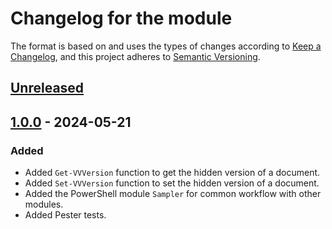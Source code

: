 # Changelog for the module

The format is based on and uses the types of changes according to [Keep a Changelog](https://keepachangelog.com/en/1.0.0/), and this project adheres to [Semantic Versioning](https://semver.org/spec/v2.0.0.html).

## [Unreleased]

## [1.0.0] - 2024-05-21

### Added

-   Added `Get-VVVersion` function to get the hidden version of a document.
-   Added `Set-VVVersion` function to set the hidden version of a document.
-   Added the PowerShell module `Sampler` for common workflow with other modules.
-   Added Pester tests.

[Unreleased]: https://github.com/PalmEmanuel/VeilVer/compare/v1.0.0...HEAD

[1.0.0]: https://github.com/PalmEmanuel/VeilVer/compare/e4f82adc1a54930012465b1fde6b5397d7f04c50...v1.0.0
